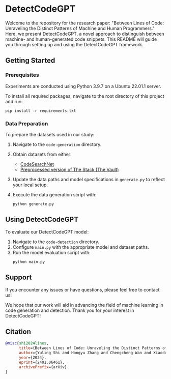 # DetectCodeGPT

Welcome to the repository for the research paper: "Between Lines of Code: Unraveling the Distinct Patterns of Machine and Human Programmers." Here, we present DetectCodeGPT, a novel approach to distinguish between machine- and human-generated code snippets. This README will guide you through setting up and using the DetectCodeGPT framework.

## Getting Started

### Prerequisites

Experiments are conducted using Python 3.9.7 on a Ubuntu 22.01.1 server.

To install all required packages, navigate to the root directory of this project and run:

```
pip install -r requirements.txt
```

### Data Preparation

To prepare the datasets used in our study:

1. Navigate to the `code-generation` directory.
2. Obtain datasets from either:
   - [CodeSearchNet](https://github.com/github/CodeSearchNet)
   - [Preprocessed version of The Stack (The Vault)](https://github.com/FSoft-AI4Code/TheVault)

3. Update the data paths and model specifications in `generate.py` to reflect your local setup.
4. Execute the data generation script with:
   ```
   python generate.py
   ```

## Using DetectCodeGPT

To evaluate our DetectCodeGPT model:

1. Navigate to the `code-detection` directory.
2. Configure `main.py` with the appropriate model and dataset paths.
3. Run the model evaluation script with:
   ```
   python main.py
   ```

## Support

If you encounter any issues or have questions, please feel free to contact us!

We hope that our work will aid in advancing the field of machine learning in code generation and detection. Thank you for your interest in DetectCodeGPT!

## Citation

```bibtex
@misc{shi2024lines,
      title={Between Lines of Code: Unraveling the Distinct Patterns of Machine and Human Programmers}, 
      author={Yuling Shi and Hongyu Zhang and Chengcheng Wan and Xiaodong Gu},
      year={2024},
      eprint={2401.06461},
      archivePrefix={arXiv}
}
```
